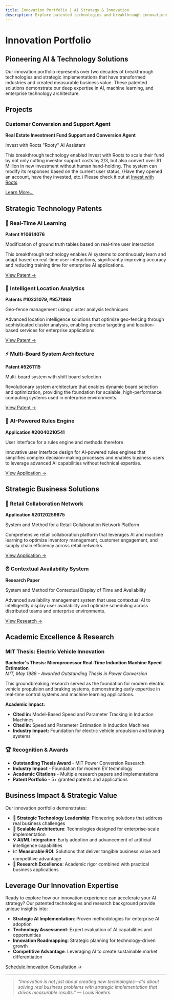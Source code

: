 ```yaml
---
title: Innovation Portfolio | AI Strategy & Innovation
description: Explore patented technologies and breakthrough innovations that demonstrate deep expertise in AI, machine learning, and strategic technology implementation for enterprise solutions.
---
```


# Innovation Portfolio

## Pioneering AI & Technology Solutions

Our innovation portfolio represents over two decades of breakthrough technologies and strategic implementations that have transformed industries and created measurable business value. These patented solutions demonstrate our deep expertise in AI, machine learning, and enterprise technology architecture.

## Projects
<div className="row" style={{marginTop: '2rem', marginBottom: '3rem'}}>
  <div className="col col--6">
    <div className="card shadow-lg rounded-lg" style={{height: '100%', padding: '1.5rem'}}>
      <h3 style={{color: 'var(--ifm-color-primary)', marginBottom: '1rem'}}>Customer Conversion and Support Agent</h3>
      <p><strong>Real Estate Investment Fund Support and Conversion Agent</strong></p>
      <p>Invest with Roots "Rooty" AI Assistant</p>
      <p style={{fontSize: '0.9rem', color: 'var(--ifm-color-emphasis-600)'}}>
        This breakthrough technology enabled Invest with Roots to scale their fund by not only cutting investor support costs by 2/3, but also convert over $1 Million in new investment without human hand-holding. The system can modify its responses based on the current user status, (Have they opened an account, have they invested, etc.) Please check it out at <a href="https://app.investwithroots.com/sign-up/start?referral_code=JDPP3pIiXPgfEcmZTMQgmg">Invest with Roots</a>
      </p>
      <a href="investwithroots" className="button button--primary button--sm">Learn More...</a>
    </div>
  </div>
</div>

## Strategic Technology Patents

<div className="row" style={{marginTop: '2rem', marginBottom: '3rem'}}>
  <div className="col col--6">
    <div className="card shadow-lg rounded-lg" style={{height: '100%', padding: '1.5rem'}}>
      <h3 style={{color: 'var(--ifm-color-primary)', marginBottom: '1rem'}}>🎯 Real-Time AI Learning</h3>
      <p><strong>Patent #10614076</strong></p>
      <p>Modification of ground truth tables based on real-time user interaction</p>
      <p style={{fontSize: '0.9rem', color: 'var(--ifm-color-emphasis-600)'}}>
        This breakthrough technology enables AI systems to continuously learn and adapt 
        based on real-time user interactions, significantly improving accuracy and 
        reducing training time for enterprise AI applications.
      </p>
      <a href="https://patents.justia.com/patent/10614076" target="_blank" rel="noopener" className="button button--primary button--sm">View Patent →</a>
    </div>
  </div>
  <div className="col col--6">
    <div className="card shadow-lg rounded-lg" style={{height: '100%', padding: '1.5rem'}}>
      <h3 style={{color: 'var(--ifm-color-primary)', marginBottom: '1rem'}}>📍 Intelligent Location Analytics</h3>
      <p><strong>Patents #10231079, #9571968</strong></p>
      <p>Geo-fence management using cluster analysis techniques</p>
      <p style={{fontSize: '0.9rem', color: 'var(--ifm-color-emphasis-600)'}}>
        Advanced location intelligence solutions that optimize geo-fencing through 
        sophisticated cluster analysis, enabling precise targeting and location-based 
        services for enterprise applications.
      </p>
      <a href="https://patents.justia.com/patent/10231079" target="_blank" rel="noopener" className="button button--primary button--sm">View Patent →</a>
    </div>
  </div>
</div>

<div className="row" style={{marginBottom: '3rem'}}>
  <div className="col col--6">
    <div className="card shadow-lg rounded-lg" style={{height: '100%', padding: '1.5rem'}}>
      <h3 style={{color: 'var(--ifm-color-primary)', marginBottom: '1rem'}}>⚡ Multi-Board System Architecture</h3>
      <p><strong>Patent #5261115</strong></p>
      <p>Multi-board system with shift board selection</p>
      <p style={{fontSize: '0.9rem', color: 'var(--ifm-color-emphasis-600)'}}>
        Revolutionary system architecture that enables dynamic board selection and 
        optimization, providing the foundation for scalable, high-performance 
        computing systems used in enterprise environments.
      </p>
      <a href="https://patents.justia.com/patent/5261115" target="_blank" rel="noopener" className="button button--primary button--sm">View Patent →</a>
    </div>
  </div>
  <div className="col col--6">
    <div className="card shadow-lg rounded-lg" style={{height: '100%', padding: '1.5rem'}}>
      <h3 style={{color: 'var(--ifm-color-primary)', marginBottom: '1rem'}}>🤖 AI-Powered Rules Engine</h3>
      <p><strong>Application #20040210541</strong></p>
      <p>User interface for a rules engine and methods therefore</p>
      <p style={{fontSize: '0.9rem', color: 'var(--ifm-color-emphasis-600)'}}>
        Innovative user interface design for AI-powered rules engines that simplifies 
        complex decision-making processes and enables business users to leverage 
        advanced AI capabilities without technical expertise.
      </p>
      <a href="https://patents.justia.com/patent/20040210541" target="_blank" rel="noopener" className="button button--primary button--sm">View Application →</a>
    </div>
  </div>
</div>

## Strategic Business Solutions

<div className="row" style={{marginBottom: '3rem'}}>
  <div className="col col--6">
    <div className="card shadow-lg rounded-lg" style={{height: '100%', padding: '1.5rem'}}>
      <h3 style={{color: 'var(--ifm-color-primary)', marginBottom: '1rem'}}>🛒 Retail Collaboration Network</h3>
      <p><strong>Application #20120259675</strong></p>
      <p>System and Method for a Retail Collaboration Network Platform</p>
      <p style={{fontSize: '0.9rem', color: 'var(--ifm-color-emphasis-600)'}}>
        Comprehensive retail collaboration platform that leverages AI and machine 
        learning to optimize inventory management, customer engagement, and 
        supply chain efficiency across retail networks.
      </p>
      <a href="https://patents.justia.com/patent/20120259675" target="_blank" rel="noopener" className="button button--primary button--sm">View Application →</a>
    </div>
  </div>
  <div className="col col--6">
    <div className="card shadow-lg rounded-lg" style={{height: '100%', padding: '1.5rem'}}>
      <h3 style={{color: 'var(--ifm-color-primary)', marginBottom: '1rem'}}>⏰ Contextual Availability System</h3>
      <p><strong>Research Paper</strong></p>
      <p>System and Method for Contextual Display of Time and Availability</p>
      <p style={{fontSize: '0.9rem', color: 'var(--ifm-color-emphasis-600)'}}>
        Advanced availability management system that uses contextual AI to intelligently 
        display user availability and optimize scheduling across distributed teams 
        and enterprise environments.
      </p>
      <a href="https://priorart.ip.com/IPCOM/000244025" target="_blank" rel="noopener" className="button button--primary button--sm">View Research → </a>
    </div>
  </div>
</div>

## Academic Excellence & Research

### MIT Thesis: Electric Vehicle Innovation
**Bachelor's Thesis: Microprocessor Real-Time Induction Machine Speed Estimation**  
*MIT, May 1988 - Awarded Outstanding Thesis in Power Conversion*

This groundbreaking research served as the foundation for modern electric vehicle propulsion and braking systems, demonstrating early expertise in real-time control systems and machine learning applications.

**Academic Impact:**
- **Cited in:** Model-Based Speed and Parameter Tracking in Induction Machines
- **Cited in:** Speed and Parameter Estimation in Induction Machines
- **Industry Impact:** Foundation for electric vehicle propulsion and braking systems

<div style={{marginTop: '2rem', padding: '1.5rem', backgroundColor: 'var(--ifm-background-surface-color)', borderRadius: 'var(--ifm-border-radius-lg)', border: '1px solid var(--ifm-color-emphasis-200)'}}>
  <h3 style={{color: 'var(--ifm-color-primary)', marginBottom: '1rem'}}>🏆 Recognition & Awards</h3>
  <ul style={{margin: 0, paddingLeft: '1.5rem'}}>
    <li><strong>Outstanding Thesis Award</strong> - MIT Power Conversion Research</li>
    <li><strong>Industry Impact</strong> - Foundation for modern EV technology</li>
    <li><strong>Academic Citations</strong> - Multiple research papers and implementations</li>
    <li><strong>Patent Portfolio</strong> - 5+ granted patents and applications</li>
  </ul>
</div>

## Business Impact & Strategic Value

Our innovation portfolio demonstrates:

- **🎯 Strategic Technology Leadership**: Pioneering solutions that address real business challenges
- **🚀 Scalable Architecture**: Technologies designed for enterprise-scale implementation
- **💡 AI/ML Integration**: Early adoption and advancement of artificial intelligence capabilities
- **📈 Measurable ROI**: Solutions that deliver tangible business value and competitive advantage
- **🔬 Research Excellence**: Academic rigor combined with practical business applications

## Leverage Our Innovation Expertise

Ready to explore how our innovation experience can accelerate your AI strategy? Our patented technologies and research background provide unique insights into:

- **Strategic AI Implementation**: Proven methodologies for enterprise AI adoption
- **Technology Assessment**: Expert evaluation of AI capabilities and opportunities
- **Innovation Roadmapping**: Strategic planning for technology-driven growth
- **Competitive Advantage**: Leveraging AI to create sustainable market differentiation

<div style={{marginTop: '3rem', textAlign: 'center'}}>
  <a href="/contact" className="button button--primary button--lg">Schedule Innovation Consultation → </a>
</div>

---

> *"Innovation is not just about creating new technologies—it's about solving real business problems with strategic implementation that drives measurable results."* — Louis Roehrs


